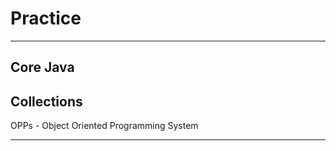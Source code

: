 # Practice
**********
Core Java
-------------------------------------
Collections
------------------------------------
OPPs - Object Oriented Programming System
********
